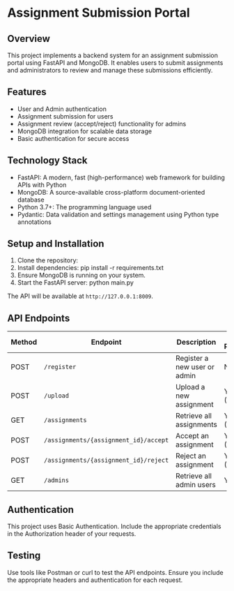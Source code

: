# Assignment Submission Portal

## Overview
This project implements a backend system for an assignment submission portal using FastAPI and MongoDB. It enables users to submit assignments and administrators to review and manage these submissions efficiently.

## Features
- User and Admin authentication
- Assignment submission for users
- Assignment review (accept/reject) functionality for admins
- MongoDB integration for scalable data storage
- Basic authentication for secure access

## Technology Stack
- FastAPI: A modern, fast (high-performance) web framework for building APIs with Python
- MongoDB: A source-available cross-platform document-oriented database
- Python 3.7+: The programming language used
- Pydantic: Data validation and settings management using Python type annotations

## Setup and Installation

1. Clone the repository:
2. Install dependencies: pip install -r requirements.txt
3. Ensure MongoDB is running on your system.
4. Start the FastAPI server: python main.py

The API will be available at `http://127.0.0.1:8009`.

## API Endpoints

| Method | Endpoint | Description | Auth Required |
|--------|----------|-------------|---------------|
| POST | `/register` | Register a new user or admin | No |
| POST | `/upload` | Upload a new assignment | Yes (User) |
| GET | `/assignments` | Retrieve all assignments | Yes (Admin) |
| POST | `/assignments/{assignment_id}/accept` | Accept an assignment | Yes (Admin) |
| POST | `/assignments/{assignment_id}/reject` | Reject an assignment | Yes (Admin) |
| GET | `/admins` | Retrieve all admin users | Yes |

## Authentication
This project uses Basic Authentication. Include the appropriate credentials in the Authorization header of your requests.

## Testing
Use tools like Postman or curl to test the API endpoints. Ensure you include the appropriate headers and authentication for each request.
